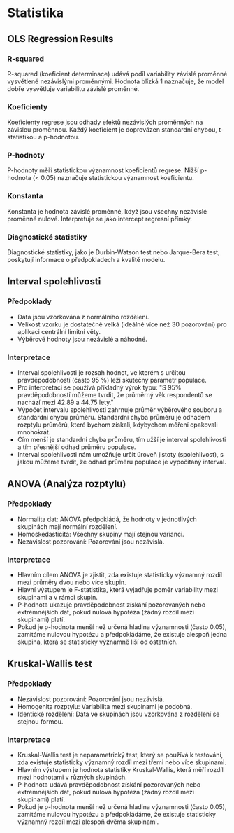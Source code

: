 # Statistika

## **OLS Regression Results**

### R-squared

R-squared (koeficient determinace) udává podíl variability závislé proměnné vysvětlené nezávislými proměnnými. Hodnota blízká 1 naznačuje, že model dobře vysvětluje variabilitu závislé proměnné.

### Koeficienty

Koeficienty regrese jsou odhady efektů nezávislých proměnných na závislou proměnnou. Každý koeficient je doprovázen standardní chybou, t-statistikou a p-hodnotou.

### P-hodnoty

P-hodnoty měří statistickou významnost koeficientů regrese. Nižší p-hodnota (< 0.05) naznačuje statistickou významnost koeficientu.

### Konstanta

Konstanta je hodnota závislé proměnné, když jsou všechny nezávislé proměnné nulové. Interpretuje se jako intercept regresní přímky.

### Diagnostické statistiky

Diagnostické statistiky, jako je Durbin-Watson test nebo Jarque-Bera test, poskytují informace o předpokladech a kvalitě modelu.

## **Interval spolehlivosti**

### **Předpoklady**

- Data jsou vzorkována z normálního rozdělení.
- Velikost vzorku je dostatečně velká (ideálně více než 30 pozorování) pro aplikaci centrální limitní věty.
- Výběrové hodnoty jsou nezávislé a náhodné.

### **Interpretace**

- Interval spolehlivosti je rozsah hodnot, ve kterém s určitou pravděpodobností (často 95 %) leží skutečný parametr populace.
- Pro interpretaci se používá příkladný výrok typu: "S 95% pravděpodobností můžeme tvrdit, že průměrný věk respondentů se nachází mezi 42.89 a 44.75 lety."
- Výpočet intervalu spolehlivosti zahrnuje průměr výběrového souboru a standardní chybu průměru. Standardní chyba průměru je odhadem rozptylu průměrů, které bychom získali, kdybychom měření opakovali mnohokrát.
- Čím menší je standardní chyba průměru, tím užší je interval spolehlivosti a tím přesnější odhad průměru populace.
- Interval spolehlivosti nám umožňuje určit úroveň jistoty (spolehlivost), s jakou můžeme tvrdit, že odhad průměru populace je vypočítaný interval.

## **ANOVA (Analýza rozptylu)**

### **Předpoklady**

- Normalita dat: ANOVA předpokládá, že hodnoty v jednotlivých skupinách mají normální rozdělení.
- Homoskedasticita: Všechny skupiny mají stejnou varianci.
- Nezávislost pozorování: Pozorování jsou nezávislá.

### **Interpretace**

- Hlavním cílem ANOVA je zjistit, zda existuje statisticky významný rozdíl mezi průměry dvou nebo více skupin.
- Hlavní výstupem je F-statistika, která vyjadřuje poměr variability mezi skupinami a v rámci skupin.
- P-hodnota ukazuje pravděpodobnost získání pozorovaných nebo extrémnějších dat, pokud nulová hypotéza (žádný rozdíl mezi skupinami) platí.
- Pokud je p-hodnota menší než určená hladina významnosti (často 0.05), zamítáme nulovou hypotézu a předpokládáme, že existuje alespoň jedna skupina, která se statisticky významně liší od ostatních.

## **Kruskal-Wallis test**

### **Předpoklady**

- Nezávislost pozorování: Pozorování jsou nezávislá.
- Homogenita rozptylu: Variabilita mezi skupinami je podobná.
- Identické rozdělení: Data ve skupinách jsou vzorkována z rozdělení se stejnou formou.

### **Interpretace**

- Kruskal-Wallis test je neparametrický test, který se používá k testování, zda existuje statisticky významný rozdíl mezi třemi nebo více skupinami.
- Hlavním výstupem je hodnota statistiky Kruskal-Wallis, která měří rozdíl mezi hodnotami v různých skupinách.
- P-hodnota udává pravděpodobnost získání pozorovaných nebo extrémnějších dat, pokud nulová hypotéza (žádný rozdíl mezi skupinami) platí.
- Pokud je p-hodnota menší než určená hladina významnosti (často 0.05), zamítáme nulovou hypotézu a předpokládáme, že existuje statisticky významný rozdíl mezi alespoň dvěma skupinami.
